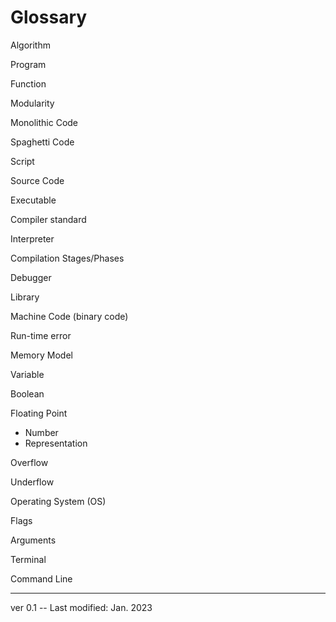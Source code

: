 # Glossary

Algorithm

Program

Function

Modularity

Monolithic Code

Spaghetti Code

Script

Source Code

Executable

Compiler
  standard

Interpreter

Compilation
  Stages/Phases

Debugger

Library

Machine Code (binary code)

Run-time error


Memory Model

Variable

Boolean

Floating Point
  - Number
  - Representation

Overflow

Underflow

Operating System (OS)

Flags

Arguments

Terminal

Command Line


---

ver 0.1 -- Last modified: Jan. 2023
